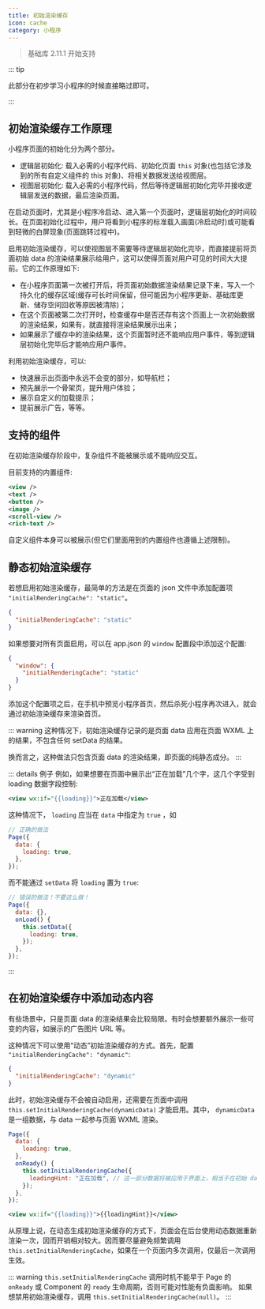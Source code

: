 ```yaml
---
title: 初始渲染缓存
icon: cache
category: 小程序
---
```


> 基础库 2.11.1 开始支持

::: tip

此部分在初步学习小程序的时候直接略过即可。

:::

## 初始渲染缓存工作原理

小程序页面的初始化分为两个部分。

- 逻辑层初始化: 载入必需的小程序代码、初始化页面 `this` 对象(也包括它涉及到的所有自定义组件的 this 对象)、将相关数据发送给视图层。
- 视图层初始化: 载入必需的小程序代码，然后等待逻辑层初始化完毕并接收逻辑层发送的数据，最后渲染页面。

在启动页面时，尤其是小程序冷启动、进入第一个页面时，逻辑层初始化的时间较长。在页面初始化过程中，用户将看到小程序的标准载入画面(冷启动时)或可能看到轻微的白屏现象(页面跳转过程中)。

启用初始渲染缓存，可以使视图层不需要等待逻辑层初始化完毕，而直接提前将页面初始 data 的渲染结果展示给用户，这可以使得页面对用户可见的时间大大提前。它的工作原理如下:

- 在小程序页面第一次被打开后，将页面初始数据渲染结果记录下来，写入一个持久化的缓存区域(缓存可长时间保留，但可能因为小程序更新、基础库更新、储存空间回收等原因被清除)；
- 在这个页面被第二次打开时，检查缓存中是否还存有这个页面上一次初始数据的渲染结果，如果有，就直接将渲染结果展示出来；
- 如果展示了缓存中的渲染结果，这个页面暂时还不能响应用户事件，等到逻辑层初始化完毕后才能响应用户事件。

利用初始渲染缓存，可以:

- 快速展示出页面中永远不会变的部分，如导航栏；
- 预先展示一个骨架页，提升用户体验；
- 展示自定义的加载提示；
- 提前展示广告，等等。

## 支持的组件

在初始渲染缓存阶段中，复杂组件不能被展示或不能响应交互。

目前支持的内置组件:

```xml
<view />
<text />
<button />
<image />
<scroll-view />
<rich-text />
```

自定义组件本身可以被展示(但它们里面用到的内置组件也遵循上述限制)。

## 静态初始渲染缓存

若想启用初始渲染缓存，最简单的方法是在页面的 json 文件中添加配置项 `"initialRenderingCache": "static"`。

```json
{
  "initialRenderingCache": "static"
}
```

如果想要对所有页面启用，可以在 app.json 的 `window` 配置段中添加这个配置:

```json
{
  "window": {
    "initialRenderingCache": "static"
  }
}
```

添加这个配置项之后，在手机中预览小程序首页，然后杀死小程序再次进入，就会通过初始渲染缓存来渲染首页。

::: warning
这种情况下，初始渲染缓存记录的是页面 data 应用在页面 WXML 上的结果，不包含任何 setData 的结果。

换而言之，这种做法只包含页面 data 的渲染结果，即页面的纯静态成分。
:::

::: details 例子
例如，如果想要在页面中展示出“正在加载”几个字，这几个字受到 loading 数据字段控制:

```xml
<view wx:if="{{loading}}">正在加载</view>
```

这种情况下， `loading` 应当在 `data` 中指定为 `true` ，如

```js
// 正确的做法
Page({
  data: {
    loading: true,
  },
});
```

而不能通过 `setData` 将 `loading` 置为 `true`:

```js
// 错误的做法！不要这么做！
Page({
  data: {},
  onLoad() {
    this.setData({
      loading: true,
    });
  },
});
```

:::

## 在初始渲染缓存中添加动态内容

有些场景中，只是页面 data 的渲染结果会比较局限。有时会想要额外展示一些可变的内容，如展示的广告图片 URL 等。

这种情况下可以使用“动态”初始渲染缓存的方式。首先，配置 `"initialRenderingCache": "dynamic"`:

```json
{
  "initialRenderingCache": "dynamic"
}
```

此时，初始渲染缓存不会被自动启用，还需要在页面中调用 `this.setInitialRenderingCache(dynamicData)` 才能启用。其中， `dynamicData` 是一组数据，与 data 一起参与页面 WXML 渲染。

```js
Page({
  data: {
    loading: true,
  },
  onReady() {
    this.setInitialRenderingCache({
      loadingHint: "正在加载", // 这一部分数据将被应用于界面上，相当于在初始 data 基础上额外进行一次 setData
    });
  },
});
```

```xml
<view wx:if="{{loading}}">{{loadingHint}}</view>
```

从原理上说，在动态生成初始渲染缓存的方式下，页面会在后台使用动态数据重新渲染一次，因而开销相对较大。因而要尽量避免频繁调用 `this.setInitialRenderingCache`，如果在一个页面内多次调用，仅最后一次调用生效。

::: warning
`this.setInitialRenderingCache` 调用时机不能早于 Page 的 `onReady` 或 Component 的 `ready` 生命周期，否则可能对性能有负面影响。
如果想禁用初始渲染缓存，调用 `this.setInitialRenderingCache(null)`。
:::
